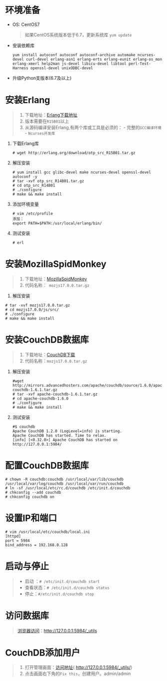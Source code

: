 # 环境准备

- OS: CentOS7
    
    >如果CentOS系统版本低于6.7，更新系统库 `yum update`

- 安装依赖库
    
    `yum install autoconf autoconf autoconf-archive automake ncurses-devel curl-devel erlang-asn1 erlang-erts erlang-eunit erlang-os_mon erlang-xmerl help2man js-devel libicu-devel libtool perl-Test-Harness openssl-devel unixODBC-devel`

- 升级Python支版本(6.7及以上)
    

# 安装Erlang

> 1. 下载地址：[Erlang下载地址](http://www.erlang.org/download/otp_src_R15B01.tar.gz)
> 2. 版本需要在`R15B01`以上
> 3. 从源码编译安装Erlang,有两个库或工具是必须的：
    - 完整的`GCC编译环境`
    - `Ncurses开发库`


1. 下载Erlang库
    ```
    # wget http://erlang.org/download/otp_src_R15B01.tar.gz 
    ```
2. 解压安装
    ```shell
    # yum install gcc glibc-devel make ncurses-devel openssl-devel autoconf -y 
    # tar -xvf otp_src_R14B01.tar.gz
    # cd otp_src_R14B01
    # ./configure
    # make && make install
    ```
3. 添加环境变量
    ```
    # vim /etc/profile
    添加：
    export PATH=$PATH:/usr/local/erlang/bin/
    ```
4. 测试安装
    ```
    # erl
    ```
    
# 安装MozillaSpidMonkey

> 1. 下载地址：[MozillaSpidMonkey](http://ftp.mozilla.org/pub/mozilla.org/js/mozjs17.0.0.tar.gz)
> 2. 代码名称：` mozjs17.0.0.tar.gz`

1. 解压安装
```
# tar -xvf mozjs17.0.0.tar.gz
# cd mozjs17.0.0/js/src/
# ./configure
# make && make install
```

# 安装CouchDB数据库
>1. 下载地址：[CouchDB下载](http://mirror.tcpdiag.net/apache/couchdb/source/1.6.1/apache-couchdb-1.6.1.tar.gz)
>2. 代码名称：`mozjs17.0.0.tar.gz`

1. 解压安装
    ```shell
    #wget http://mirrors.advancedhosters.com/apache/couchdb/source/1.6.0/apache-couchdb-1.6.1.tar.gz  
    # tar -xvf apache-couchdb-1.6.1.tar.gz
    # cd apache-couchdb-1.6.0  
    # ./configure
    # make && make install
    ```
2. 测试安装
    ```
    #$ couchdb  
    Apache CouchDB 1.2.0 (LogLevel=info) is starting.  
    Apache CouchDB has started. Time to relax.  
    [info] [<0.32.0>] Apache CouchDB has started on http://127.0.0.1:5984/
    ```

# 配置CouchDB数据库

```shell
# chown -R couchdb:couchdb /usr/local/var/lib/couchdb /usr/local/var/log/couchdb /usr/local/var/run/couchdb
# ln -sf /usr/local/etc/rc.d/couchdb /etc/init.d/couchdb
# chkconfig --add couchdb
# chkconfig couchdb on
```

# 设置IP和端口
```
# vim /usr/local/etc/couchdb/local.ini
[httpd]
port = 5984
bind_address = 192.168.0.128
```

# 启动与停止
>* 启动 ：`# /etc/init.d/couchdb start`
>* 查看状态：`# /etc/init.d/couchdb status`
>* 停止：`#/etc/init.d/couchdb stop`

# 访问数据库
>[浏览器访问](http://127.0.0.1:5984/_utils)：http://127.0.0.1:5984/_utils

# CouchDB添加用户

>1. 打开管理画面：[访问地址](http://127.0.0.1:5984/_utils)( http://127.0.0.1:5984/_utils/)
>2. 点击画面右下角的`Fix this`，创建用户。admin/admin

    

